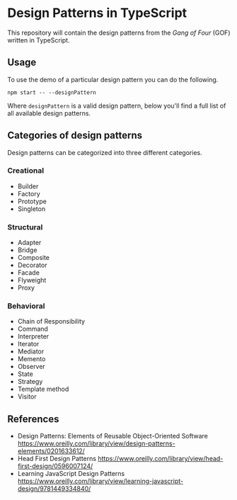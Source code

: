 # Design Patterns in TypeScript

This repository will contain the design patterns from the *Gang of Four* (GOF) written in TypeScript.

## Usage

To use the demo of a particular design pattern you can do the following.

```
npm start -- --designPattern
```

Where `designPattern` is a valid design pattern, below you'll find a full list of all available design patterns.

## Categories of design patterns

Design patterns can be categorized into three different categories.

### Creational

* Builder
* Factory
* Prototype
* Singleton

### Structural

* Adapter
* Bridge
* Composite
* Decorator
* Facade
* Flyweight
* Proxy

### Behavioral

* Chain of Responsibility
* Command
* Interpreter
* Iterator
* Mediator
* Memento
* Observer
* State
* Strategy
* Template method
* Visitor


## References

* Design Patterns: Elements of Reusable Object-Oriented Software https://www.oreilly.com/library/view/design-patterns-elements/0201633612/
* Head First Design Patterns https://www.oreilly.com/library/view/head-first-design/0596007124/
* Learning JavaScript Design Patterns https://www.oreilly.com/library/view/learning-javascript-design/9781449334840/
